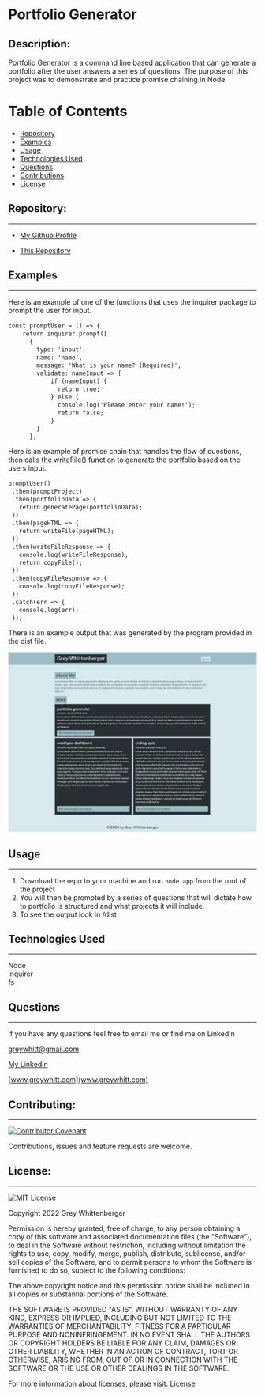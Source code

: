 # Portfolio Generator

## Description:

Portfolio Generator is a command line based application that can generate a portfolio after the user answers a series of questions. The purpose of this project was to demonstrate and practice promise chaining in Node.

# Table of Contents

- [Repository](#repository)
- [Examples](#examples)
- [Usage](#usage)
- [Technologies Used](#technologies-used)
- [Questions](#questions)
- [Contributions](#contributing)
- [License](#license)

## Repository:

---

- [My Github Profile](https://github.com/Grey-Whitt)

- [This Repository](https://github.com/Grey-Whitt/portfolio-v3)

## Examples

---

Here is an example of one of the functions that uses the inquirer package to prompt the user for input.
```
const promptUser = () => {
    return inquirer.prompt([
      {
        type: 'input',
        name: 'name',
        message: 'What is your name? (Required)',
        validate: nameInput => {
            if (nameInput) {
              return true;
            } else {
              console.log('Please enter your name!');
              return false;
            }
        }    
      },
 ```
 
 Here is an example of promise chain that handles the flow of questions, then calls the writeFile() function to generate the portfolio based on the users input.
 ```
 promptUser()
  .then(promptProject)
  .then(portfolioData => {
    return generatePage(portfolioData);
  })
  .then(pageHTML => {
    return writeFile(pageHTML);
  })
  .then(writeFileResponse => {
    console.log(writeFileResponse);
    return copyFile();
  })
  .then(copyFileResponse => {
    console.log(copyFileResponse);
  })
  .catch(err => {
    console.log(err);
  });
  ```

There is an example output that was generated by the program provided in the dist file.

![Generated page](./src/fullsite.png)




## Usage

---

1. Download the repo to your machine and run `node app` from the root of the project
2. You will then be prompted by a series of questions that will dictate how to portfolio is structured and what projects it will include.
3. To see the output look in /dist

## Technologies Used

---
Node  
inquirer  
fs  

## Questions

---

If you have any questions feel free to email me or find me on LinkedIn

[greywhitt@gmail.com](mailto:greywhitt@gmail.com)

[My LinkedIn](https://www.linkedin.com/in/grey-whittenberger)

[www.greywhitt.com](www.greywhitt.com)

## Contributing:

---

[![Contributor Covenant](https://img.shields.io/badge/Contributor%20Covenant-v2.1%20adopted-ff69b4.svg)](./uploads/CODE_OF_CONDUCT.md)

Contributions, issues and feature requests are welcome.

## License:

---

![MIT License](https://img.shields.io/badge/license-MIT-blue)

Copyright 2022 Grey Whittenberger

Permission is hereby granted, free of charge, to any person obtaining a copy of this software and associated documentation files (the "Software"), to deal in the Software without restriction, including without limitation the rights to use, copy, modify, merge, publish, distribute, sublicense, and/or sell copies of the Software, and to permit persons to whom the Software is furnished to do so, subject to the following conditions:

The above copyright notice and this permission notice shall be included in all copies or substantial portions of the Software.

THE SOFTWARE IS PROVIDED "AS IS", WITHOUT WARRANTY OF ANY KIND, EXPRESS OR IMPLIED, INCLUDING BUT NOT LIMITED TO THE WARRANTIES OF MERCHANTABILITY, FITNESS FOR A PARTICULAR PURPOSE AND NONINFRINGEMENT. IN NO EVENT SHALL THE AUTHORS OR COPYRIGHT HOLDERS BE LIABLE FOR ANY CLAIM, DAMAGES OR OTHER LIABILITY, WHETHER IN AN ACTION OF CONTRACT, TORT OR OTHERWISE, ARISING FROM, OUT OF OR IN CONNECTION WITH THE SOFTWARE OR THE USE OR OTHER DEALINGS IN THE SOFTWARE.

For more information about licenses, please visit:
[License](https://opensource.org/licenses/MIT)
